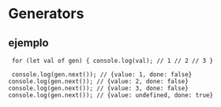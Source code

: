 # Generators
## ejemplo
<code><pre>
for (let val of gen) {
  console.log(val); // 1 // 2 // 3
}
</pre></code>

<code><pre>
console.log(gen.next()); // {value: 1, done: false}
console.log(gen.next()); // {value: 2, done: false}
console.log(gen.next()); // {value: 3, done: false}
console.log(gen.next()); // {value: undefined, done: true}
</pre></code>
